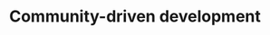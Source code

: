 ---
title: 'Community-driven development'
description: 'Ballerina is an open-source project that is community-driven, with contributions from developers around the world. This means that developers have access to a rich ecosystem of libraries, tools, and resources that can enhance their automation workflows.'
image: 'images/data-transformation.png'
---